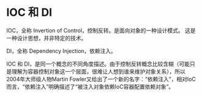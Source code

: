 IOC 和 DI
=========

IOC，全称 Invertion of Control，控制反转。是面向对象的一种设计模式。
这是一种设计思想，并非特定的技术。

DI，全称 Dependency Injection，依赖注入。

IOC 和 DI，是同一个概念的不同角度描述。由于控制反转概念比较含糊（可能只是理解为容器控制对象这一个层面，很难让人想到谁来维护对象关系），所以2004年大师级人物Martin Fowler又给出了一个新的名字：“依赖注入”，相对IoC 而言，“依赖注入”明确描述了“被注入对象依赖IoC容器配置依赖对象”。